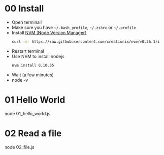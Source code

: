 00 Install
=====

* Open terminal!
* Make sure you have `~/.bash_profile`, `~/.zshrc` or `~/.profile`
* Install [NVM (Node Version Manager)](https://github.com/creationix/nvm)
    ```bash
    curl -o- https://raw.githubusercontent.com/creationix/nvm/v0.26.1/install.sh | bash
    ```
* Restart terminal
* Use NVM to install nodejs
    ```bash
	nvm install 0.10.35
	```
* Wait (a few minutes)
* node -v

01 Hello World
=====

node 01\_hello\_world.js

02 Read a file
=====

node 02\_file.js
